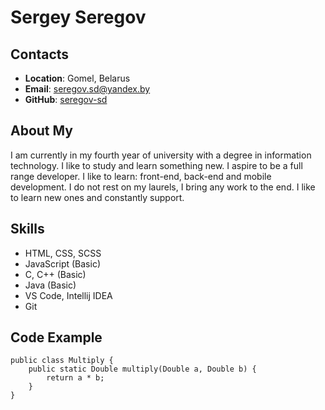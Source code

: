 # Sergey Seregov #

## Contacts ##

- **Location**: Gomel, Belarus
- **Email**: seregov.sd@yandex.by
- **GitHub**: [seregov-sd](https://github.com/seregov-sd)

## About My ##

I am currently in my fourth year of university with a degree
in information technology. I like to study and learn something new.
I aspire to be a full range developer. I like to learn: front-end,
back-end and mobile development. I do not rest on my laurels,
I bring any work to the end. I like to learn new ones and constantly support.

## Skills ##

- HTML, CSS, SCSS
- JavaScript (Basic)
- C, C++ (Basic)
- Java (Basic)
- VS Code, Intellij IDEA
- Git

## Code Example ##

```
public class Multiply {
    public static Double multiply(Double a, Double b) {
        return a * b;
    }
}
```